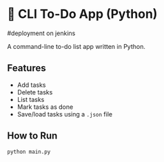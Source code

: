 # 📝 CLI To-Do App (Python)
#deployment on jenkins

A command-line to-do list app written in Python.

## Features
- Add tasks
- Delete tasks
- List tasks
- Mark tasks as done
- Save/load tasks using a `.json` file

## How to Run
```bash
python main.py
